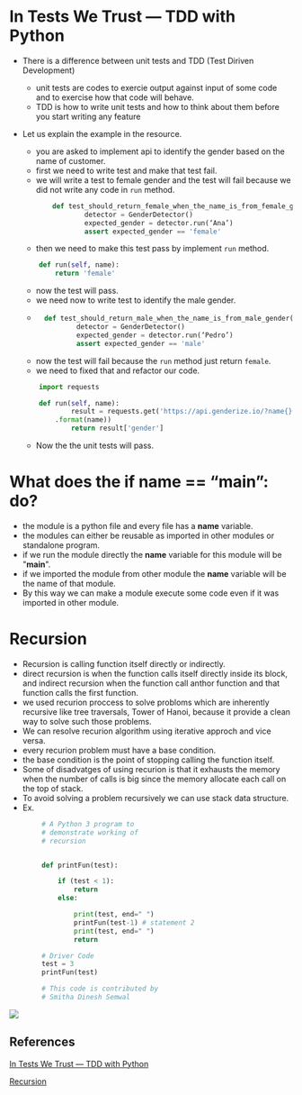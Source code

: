 # In Tests We Trust — TDD with Python

* There is a difference between unit tests and TDD (Test Diriven Development)
  * unit tests are codes to exercie output against input of some code and to exercise how that code will behave.
  * TDD is how to write  unit tests and how to think about them before you start writing any feature

* Let us explain the example in the resource.
  * you are asked to implement api to identify the gender based on the name of customer.
  * first we need to write test and make that test fail.
  * we will write a test to female gender and the test will fail because we did not write any code in `run` method.
    ```python
        def test_should_return_female_when_the_name_is_from_female_gender():
                detector = GenderDetector()
                expected_gender = detector.run(‘Ana’)
                assert expected_gender == 'female'
    ```
   * then we need to make this test pass by implement `run` method.
    ```python
        def run(self, name):
            return 'female'
    ```
    * now the test will pass.
    * we need now to write test to identify the male gender.
    * ```python
        def test_should_return_male_when_the_name_is_from_male_gender():
                detector = GenderDetector()
                expected_gender = detector.run(‘Pedro’)
                assert expected_gender == 'male'
      ```
    * now the test will fail because the `run` method just return `female`.
    * we need to fixed that and refactor our code.
    ```python
        import requests

        def run(self, name):
                result = requests.get('https://api.genderize.io/?name{}'
            .format(name))
                return result['gender']
    ```
    * Now the the unit tests will pass.


# What does the if __name__ == “__main__”: do?
* the module is a python file and every file has a __name__ variable.
* the modules can either be reusable as imported in other modules or standalone program.
* if we run the module directly the __name__ variable for this module will be "__main__".
* if we imported the module from other module the __name__ variable will be the name of that module.
* By this way we can make a module  execute some code even if it was imported in other module.


# Recursion
* Recursion is calling function itself directly or indirectly.
* direct recursion is when the function calls itself directly inside its block, and indirect recursion when the function call anthor function and that function calls the first function.
* we used recurion proccess to solve probloms which are inherently recursive like tree traversals, Tower of Hanoi, because it provide a clean way to solve such those problems.
* We can resolve recurion algorithm using iterative approch and vice versa.
* every recurion problem must have a base condition.
* the base condition is the point of stopping calling the function itself.
* Some of disadvatges of using recurion is that it exhausts the memory when the number of calls is big since the memory allocate each call on the top of stack.
* To avoid solving a problem recursively we can use stack data structure.
* Ex.
```python
        # A Python 3 program to
        # demonstrate working of
        # recursion


        def printFun(test):

            if (test < 1):
                return
            else:

                print(test, end=" ")
                printFun(test-1) # statement 2
                print(test, end=" ")
                return

        # Driver Code
        test = 3
        printFun(test)

        # This code is contributed by
        # Smitha Dinesh Semwal

```
  ![](https://media.geeksforgeeks.org/wp-content/cdn-uploads/recursion.jpg)
## References 
[In Tests We Trust — TDD with Python](https://code.likeagirl.io/in-tests-we-trust-tdd-with-python-af69f47e6932)

[Recursion](https://www.geeksforgeeks.org/recursion/)